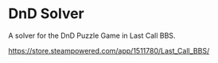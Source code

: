 # DnD Solver

A solver for the DnD Puzzle Game in Last Call BBS.

https://store.steampowered.com/app/1511780/Last_Call_BBS/
